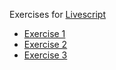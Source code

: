 Exercises for [Livescript](livescript)

* [Exercise 1](livescript-1-example)
* [Exercise 2](livescript-2-example)
* [Exercise 3](livescript-3-example)
